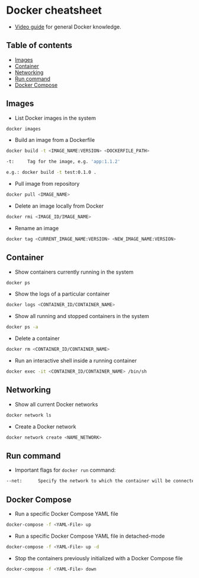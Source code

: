 # Docker cheatsheet
* [Video guide](https://www.youtube.com/watch?v=3c-iBn73dDE) for general Docker knowledge.

## Table of contents

<!-- vim-markdown-toc GFM -->

* [Images](#images)
* [Container](#container)
* [Networking](#networking)
* [Run command](#run-command)
* [Docker Compose](#docker-compose)

<!-- vim-markdown-toc -->

## Images
* List Docker images in the system
```bash
docker images
```
* Build an image from a Dockerfile
```bash
docker build -t <IMAGE_NAME:VERSION> <DOCKERFILE_PATH>

-t:		Tag for the image, e.g. 'app:1.1.2'

e.g.: docker build -t test:0.1.0 .
```

* Pull image from repository
```bash
docker pull <IMAGE_NAME>
```
* Delete an image locally from Docker
```bash
docker rmi <IMAGE_ID/IMAGE_NAME>
```
* Rename an image
```bash
docker tag <CURRENT_IMAGE_NAME:VERSION> <NEW_IMAGE_NAME:VERSION>
```

## Container
* Show containers currently running in the system
```bash
docker ps
```
* Show the logs of a particular container
```bash
docker logs <CONTAINER_ID/CONTAINER_NAME>
```
* Show all running and stopped containers in the system
```bash
docker ps -a
```
* Delete a container
```bash
docker rm <CONTAINER_ID/CONTAINER_NAME>
```
* Run an interactive shell inside a running container
```bash
docker exec -it <CONTAINER_ID/CONTAINER_NAME> /bin/sh
```
## Networking
* Show all current Docker networks
```bash
docker network ls
```

* Create a Docker network
```bash
docker network create <NAME_NETWORK>
```

## Run command
* Important flags for `docker run` command:
```bash
--net:		Specify the network to which the container will be connected

```

## Docker Compose
* Run a specific Docker Compose YAML file
```bash
docker-compose -f <YAML-File> up
``` 
* Run a specific Docker Compose YAML file in detached-mode
```bash
docker-compose -f <YAML-File> up -d
```
* Stop the containers previously initialized with a Docker Compose file
```bash
docker-compose -f <YAML-File> down
```
